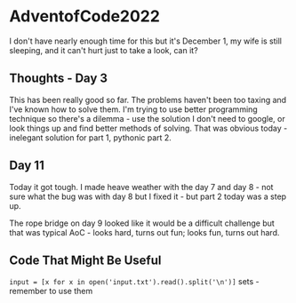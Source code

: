 # AdventofCode2022

I don't have nearly enough time for this but it's December 1, my wife is still sleeping, and it can't hurt just to take a look, can it?


## Thoughts - Day 3
This has been really good so far. The problems haven't been too taxing and I've known how to solve them. I'm trying to 
use better programming technique so there's a dilemma - use the solution I don't need to google, or look things up and find better methods of solving. That was obvious today - inelegant solution for part 1, pythonic part 2.

## Day 11
Today it got tough. I made heave weather with the day 7 and day 8 - not sure what the bug was with day 8 but I fixed it - but part 2 today was a step up.

The rope bridge on day 9 looked like it would be a difficult challenge but that was typical AoC - looks hard, turns out fun; looks fun, turns out hard.


## Code That Might Be Useful
`input = [x for x in open('input.txt').read().split('\n')]`
sets - remember to use them